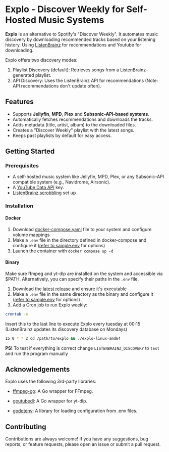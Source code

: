 # Explo - Discover Weekly for Self-Hosted Music Systems

**Explo** is an alternative to Spotify's "Discover Weekly". It automates music discovery by downloading recommended tracks based on your listening history. Using [ListenBrainz](https://listenbrainz.org/) for recommendations and Youtube for downloading.

Explo offers two discovery modes:

1. Playlist Discovery (default): Retrieves songs from a ListenBrainz-generated playlist.
2. API Discovery: Uses the ListenBrainz API for recommendations (Note: API recommendations don't update often).

## Features

- Supports **Jellyfin**, **MPD**, **Plex** and **Subsonic-API-based systems**.
- Automatically fetches recommendations and downloads the tracks.
- Adds metadata (title, artist, album) to the downloaded files.
- Creates a "Discover Weekly" playlist with the latest songs.
- Keeps past playlists by default for easy access.

## Getting Started

### Prerequisites

- A self-hosted music system like Jellyfin, MPD, Plex, or any Subsonic-API compatible system (e.g., Navidrome, Airsonic).
- A [YouTube Data API](https://developers.google.com/youtube/v3/getting-started) key.
- [ListenBrainz scrobbling](https://listenbrainz.org/add-data/) set up

### Installation

#### Docker

1. Download [docker-compose.yaml](https://github.com/LumePart/Explo/blob/main/docker-compose.yaml) file to your system and configure volume mappings
2. Make a ``.env`` file in the directory defined in docker-compose and configure it ([refer to sample.env](https://github.com/LumePart/Explo/blob/main/sample.env) for options)
3. Launch the container with `docker compose up -d`

#### Binary

Make sure ffmpeg and yt-dlp are installed on the system and accessible via $PATH. Alternatively, you can specify their paths in the ``.env`` file.

1. Download the [latest release](https://github.com/LumePart/Explo/releases/latest) and ensure it's executable
2. Make a ``.env`` file in the same directory as the binary and configure it ([refer to sample.env](https://github.com/LumePart/Explo/blob/main/sample.env) for options)
3. Add a Cron job to run Explo weekly:
```bash
crontab -e
```
Insert this to the last line to execute Explo every tuesday at 00:15 (ListenBrainz updates its discovery database on Mondays)
```bash
15 0 * * 2 cd /path/to/explo && ./explo-linux-amd64
```
**PS!** To test if everything is correct change ``LISTENBRAINZ_DISCOVERY`` to ``test`` and run the program manually

## Acknowledgements

Explo uses the following 3rd-party libraries:

- [ffmpeg-go](https://github.com/u2takey/ffmpeg-go): A Go wrapper for FFmpeg.

- [goutubedl](https://github.com/wader/goutubedl): A Go wrapper for yt-dlp.

- [godotenv](https://github.com/joho/godotenv): A library for loading configuration from .env files.

## Contributing

Contributions are always welcome! If you have any suggestions, bug reports, or feature requests, please open an issue or submit a pull request.
